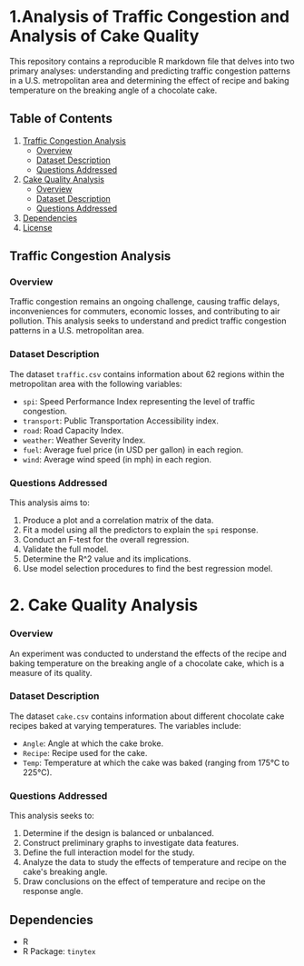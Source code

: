 # 1.Analysis of Traffic Congestion and Analysis of Cake Quality

This repository contains a reproducible R markdown file that delves into two primary analyses: understanding and predicting traffic congestion patterns in a U.S. metropolitan area and determining the effect of recipe and baking temperature on the breaking angle of a chocolate cake.

## Table of Contents

1. [Traffic Congestion Analysis](#traffic-congestion-analysis)
   - [Overview](#overview)
   - [Dataset Description](#dataset-description)
   - [Questions Addressed](#questions-addressed)
2. [Cake Quality Analysis](#cake-quality-analysis)
   - [Overview](#overview-1)
   - [Dataset Description](#dataset-description-1)
   - [Questions Addressed](#questions-addressed-1)
3. [Dependencies](#dependencies)
4. [License](#license)

## Traffic Congestion Analysis

### Overview

Traffic congestion remains an ongoing challenge, causing traffic delays, inconveniences for commuters, economic losses, and contributing to air pollution. This analysis seeks to understand and predict traffic congestion patterns in a U.S. metropolitan area.

### Dataset Description

The dataset `traffic.csv` contains information about 62 regions within the metropolitan area with the following variables:
- `spi`: Speed Performance Index representing the level of traffic congestion.
- `transport`: Public Transportation Accessibility index.
- `road`: Road Capacity Index.
- `weather`: Weather Severity Index.
- `fuel`: Average fuel price (in USD per gallon) in each region.
- `wind`: Average wind speed (in mph) in each region.

### Questions Addressed

This analysis aims to:
1. Produce a plot and a correlation matrix of the data.
2. Fit a model using all the predictors to explain the `spi` response.
3. Conduct an F-test for the overall regression.
4. Validate the full model.
5. Determine the R^2 value and its implications.
6. Use model selection procedures to find the best regression model.

# 2. Cake Quality Analysis

### Overview

An experiment was conducted to understand the effects of the recipe and baking temperature on the breaking angle of a chocolate cake, which is a measure of its quality.

### Dataset Description

The dataset `cake.csv` contains information about different chocolate cake recipes baked at varying temperatures. The variables include:
- `Angle`: Angle at which the cake broke.
- `Recipe`: Recipe used for the cake.
- `Temp`: Temperature at which the cake was baked (ranging from 175°C to 225°C).

### Questions Addressed

This analysis seeks to:
1. Determine if the design is balanced or unbalanced.
2. Construct preliminary graphs to investigate data features.
3. Define the full interaction model for the study.
4. Analyze the data to study the effects of temperature and recipe on the cake's breaking angle.
5. Draw conclusions on the effect of temperature and recipe on the response angle.

## Dependencies

- R
- R Package: `tinytex`
